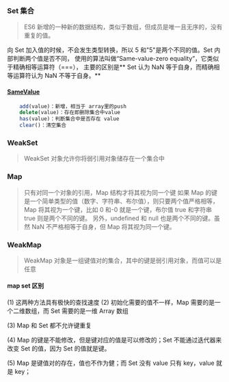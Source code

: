 ### Set 集合

> ES6 新增的一种新的数据结构，类似于数组，但成员是唯一且无序的，没有重复的值。

向 Set 加入值的时候，不会发生类型转换，所以 5 和"5"是两个不同的值。Set 内部判断两个值是否不同，
使用的算法叫做“Same-value-zero equality”，它类似于精确相等运算符（===），
主要的区别是** Set 认为 NaN 等于自身，而精确相等运算符认为 NaN 不等于自身。**

#### [SameValue](./SameValue.md)

>

```js
    add(value)：新增，相当于 array里的push
    delete(value)：存在即删除集合中value
    has(value)：判断集合中是否存在 value
    clear()：清空集合
```

### WeakSet

> WeakSet 对象允许你将弱引用对象储存在一个集合中

### Map

> 只有对同一个对象的引用，Map 结构才将其视为同一个键
> 如果 Map 的键是一个简单类型的值（数字、字符串、布尔值），则只要两个值严格相等，
> Map 将其视为一个键，比如 0 和-0 就是一个键，布尔值 true 和字符串 true 则是两个不同的键。
> 另外，undefined 和 null 也是两个不同的键。虽然 NaN 不严格相等于自身，但 Map 将其视为同一个键。

### WeakMap

> WeakMap 对象是一组键值对的集合，其中的键是弱引用对象，而值可以是任意

#### map set 区别

(1) 这两种方法具有极快的查找速度
(2) 初始化需要的值不一样，Map 需要的是一个二维数组，而 Set 需要的是一维 Array 数组

(3) Map 和 Set 都不允许键重复

(4) Map 的键是不能修改，但是键对应的值是可以修改的；Set 不能通过迭代器来改变 Set 的值，因为 Set 的值就是键。

(5) Map 是键值对的存在，值也不作为健；而 Set 没有 value 只有 key，value 就是 key；
